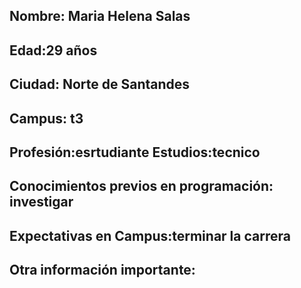 ## Nombre: Maria Helena Salas
## Edad:29 años
## Ciudad: Norte de Santandes
## Campus: t3
## Profesión:esrtudiante Estudios:tecnico
## Conocimientos previos en programación: investigar
## Expectativas en Campus:terminar la carrera
## Otra información importante:
